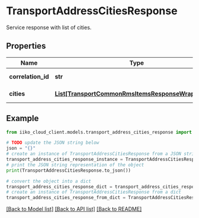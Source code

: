 # TransportAddressCitiesResponse

Service response with list of cities.

## Properties

Name | Type | Description | Notes
------------ | ------------- | ------------- | -------------
**correlation_id** | **str** | Operation ID. | 
**cities** | [**List[TransportCommonRmsItemsResponseWrapperCity]**](TransportCommonRmsItemsResponseWrapperCity.md) | List of cities. | 

## Example

```python
from iiko_cloud_client.models.transport_address_cities_response import TransportAddressCitiesResponse

# TODO update the JSON string below
json = "{}"
# create an instance of TransportAddressCitiesResponse from a JSON string
transport_address_cities_response_instance = TransportAddressCitiesResponse.from_json(json)
# print the JSON string representation of the object
print(TransportAddressCitiesResponse.to_json())

# convert the object into a dict
transport_address_cities_response_dict = transport_address_cities_response_instance.to_dict()
# create an instance of TransportAddressCitiesResponse from a dict
transport_address_cities_response_from_dict = TransportAddressCitiesResponse.from_dict(transport_address_cities_response_dict)
```
[[Back to Model list]](../README.md#documentation-for-models) [[Back to API list]](../README.md#documentation-for-api-endpoints) [[Back to README]](../README.md)


